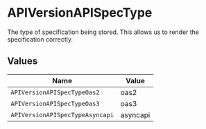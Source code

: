 # APIVersionAPISpecType

The type of specification being stored. This allows us to render the specification correctly.



## Values

| Name                            | Value                           |
| ------------------------------- | ------------------------------- |
| `APIVersionAPISpecTypeOas2`     | oas2                            |
| `APIVersionAPISpecTypeOas3`     | oas3                            |
| `APIVersionAPISpecTypeAsyncapi` | asyncapi                        |